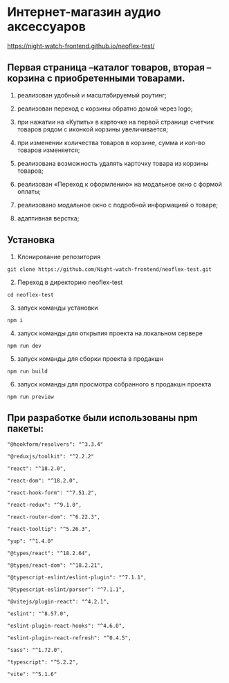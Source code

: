 # Интернет-магазин аудио аксессуаров

https://night-watch-frontend.github.io/neoflex-test/

## Первая страница –каталог товаров, вторая – корзина с приобретенными товарами.

1. реализован удобный и масштабируемый роутинг;

2. реализован переход с корзины обратно домой через logo;

3. при нажатии на «Купить» в карточке на первой странице счетчик товаров рядом с иконкой корзины увеличивается;

4. при изменении количества товаров в корзине, сумма и кол-во товаров изменяется;

5. реализована возможность удалять карточку товара из корзины товаров;

6. реализован «Переход к оформлению» на модальное окно с формой оплаты;

7. реализовано модальное окно с подробной информацией о товаре;

8. адаптивная верстка;

## Установка

1. Клонирование репозитория

`git clone https://github.com/Night-watch-frontend/neoflex-test.git`

2. Переход в директорию neoflex-test

`cd neoflex-test`

3. запуск команды установки

`npm i`

4. запуск команды для открытия проекта на локальном сервере

`npm run dev`

5. запуск команды для сборки проекта в продакшн

`npm run build`

6. запуск команды для просмотра собранного в продакшн проекта

`npm run preview`

## При разработке были использованы npm пакеты:

    "@hookform/resolvers": "^3.3.4"

    "@reduxjs/toolkit": "^2.2.2"

    "react": "^18.2.0",

    "react-dom": "^18.2.0",

    "react-hook-form": "^7.51.2",

    "react-redux": "^9.1.0",

    "react-router-dom": "^6.22.3",

    "react-tooltip": "^5.26.3",

    "yup": "^1.4.0"

    "@types/react": "^18.2.64",

    "@types/react-dom": "^18.2.21",

    "@typescript-eslint/eslint-plugin": "^7.1.1",

    "@typescript-eslint/parser": "^7.1.1",

    "@vitejs/plugin-react": "^4.2.1",

    "eslint": "^8.57.0",

    "eslint-plugin-react-hooks": "^4.6.0",

    "eslint-plugin-react-refresh": "^0.4.5",

    "sass": "^1.72.0",

    "typescript": "^5.2.2",

    "vite": "^5.1.6"

